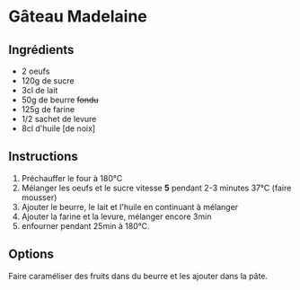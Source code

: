 # Gâteau Madelaine

## Ingrédients

- 2 oeufs
- 120g de sucre
- 3cl de lait
- 50g de beurre ~~fondu~~
- 125g de farine
- 1/2 sachet de levure
- 8cl d'huile [de noix]


## Instructions

1. Préchauffer le four à 180°C
2. Mélanger les oeufs et le sucre vitesse **5** pendant 2-3 minutes 37°C (faire mousser)
3. Ajouter le beurre, le lait et l'huile en continuant à mélanger
4. Ajouter la farine et la levure, mélanger encore 3min
5. enfourner pendant 25min à 180°C.

## Options

Faire caraméliser des fruits dans du beurre et les ajouter dans la pâte.
